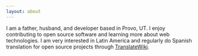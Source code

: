 ```yaml
---
layout: about
---
```


I am a father, husband, and developer based in Provo, UT. I enjoy contributing to open source software and learning more about web technologies. I am very interested in Latin America and regularly do Spanish translation for open source projects through [TranslateWiki](https://translatewiki.net/).


